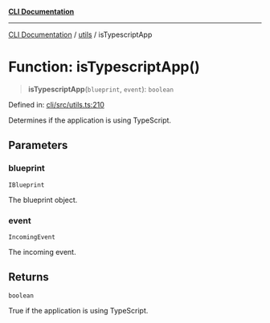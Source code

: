 [**CLI Documentation**](../../README.md)

***

[CLI Documentation](../../README.md) / [utils](../README.md) / isTypescriptApp

# Function: isTypescriptApp()

> **isTypescriptApp**(`blueprint`, `event`): `boolean`

Defined in: [cli/src/utils.ts:210](https://github.com/stonemjs/cli/blob/ae332002b2560de84ae3a35accc1d91282bd1543/src/utils.ts#L210)

Determines if the application is using TypeScript.

## Parameters

### blueprint

`IBlueprint`

The blueprint object.

### event

`IncomingEvent`

The incoming event.

## Returns

`boolean`

True if the application is using TypeScript.
